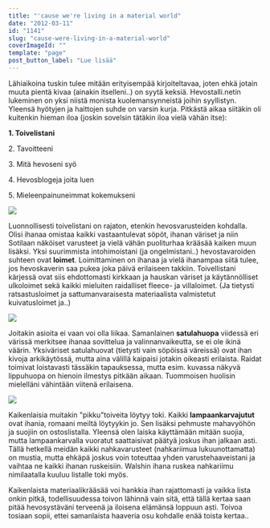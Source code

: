 ```yaml
---
title: "'cause we're living in a material world"
date: "2012-03-11"
id: "1141"
slug: "cause-were-living-in-a-material-world"
coverImageId: ""
template: "page"
post_button_label: "Lue lisää"
---
```


Lähiaikoina tuskin tulee mitään erityisempää kirjoiteltavaa, joten ehkä jotain muuta pientä kivaa (ainakin itselleni..) on syytä keksiä. Hevostalli.netin lukeminen on yksi niistä monista kuolemansynneistä joihin syyllistyn. Yleensä hyötyjen ja haittojen suhde on varsin kurja. Pitkästä aikaa siitäkin oli kuitenkin hieman iloa (joskin sovelsin tätäkin iloa vielä vähän itse):

  

**1\. Toivelistani**

2\. Tavoitteeni

3\. Mitä hevoseni syö

4\. Hevosblogeja joita luen

5\. Mieleenpainuneimmat kokemukseni

  

[![](/images/Image10.png)](http://3.bp.blogspot.com/-eaDbhYmdSEM/T1OVHn-DRvI/AAAAAAAAAco/5Ijh6_SWfXI/s1600/Image10.png)

Luonnollisesti toivelistani on rajaton, etenkin hevosvarusteiden kohdalla. Olisi ihanaa omistaa kaikki vastaantulevat söpöt, ihanan väriset ja niin Sotilaan näköiset varusteet ja vielä vähän puoliturhaa krääsää kaiken muun lisäksi. Yksi suurimmista intohimoistani (ja ongelmistani..) hevostavaroiden suhteen ovat **loimet**. Loimittaminen on ihanaa ja vielä ihanampaa siitä tulee, jos hevoskaverin saa pukea joka päivä erilaiseen takkiin. Toivellistani kärjessä ovat siis ehdottomasti kirkkaan ja hauskan väriset ja käytännölliset ulkoloimet sekä kaikki mieluiten raidalliset fleece- ja villaloimet. (Ja tietysti ratsastusloimet ja sattumanvaraisesta materiaalista valmistetut kuivatusloimet ja..)  

[![](/images/Image11__.png)](http://2.bp.blogspot.com/-Tc20GRQ7vlk/T1O5mD4lcJI/AAAAAAAAAdA/PbuLhLNI_EU/s1600/Image11__.png)

Joitakin asioita ei vaan voi olla liikaa. Samanlainen **satulahuopa** viidessä eri värissä merkitsee ihanaa sovittelua ja valinnanvaikeutta, se ei ole ikinä väärin. Yksiväriset satulahuovat (tietysti vain söpöissä väreissä) ovat ihan kivoja arkikäytössä, mutta aina välillä kaipaisi jotakin oikeasti erilaista. Raidat toimivat loistavasti tässäkin tapauksessa, mutta esim. kuvassa näkyvä lippuhuopa on hienoin ilmestys pitkään aikaan. Tuommoisen huolisin mielelläni vähintään viitenä erilaisena.  

[![](/images/NONY.png)](http://3.bp.blogspot.com/-DA0kc5MgRRU/T1ywwVsrl4I/AAAAAAAAAdo/R5S6n23TnKI/s1600/NONY.png)

Kaikenlaisia muitakin "pikku"toiveita löytyy toki. Kaikki **lampaankarvajutut** ovat ihania, romaani meiltä löytyykin jo. Sen lisäksi pehmuste mahavyöhön ja suojiin on ostoslistalla. Yleensä olen laiska käyttämään mitään suojia, mutta lampaankarvalla vuoratut saattaisivat päätyä joskus ihan jalkaan asti. Tällä hetkellä meidän kaikki nahkavarusteet (nahkariimua lukuunottamatta) on mustia, mutta ehkäpä joskus voin toteuttaa yhden varustehaaveistani ja vaihtaa ne kaikki ihanan ruskeisiin. Walshin ihana ruskea nahkariimu nimilaatalla kuuluu listalle toki myös.  
  
Kaikenlaista materiaalikrääsää voi hankkia ihan rajattomasti ja vaikka lista onkin pitkä, todellisuudessa toivon lähinnä vain sitä, että tällä kertaa saan pitää hevosystäväni terveenä ja iloisena elämänsä loppuun asti. Toivoa tosiaan sopii, ettei samanlaista haaveria osu kohdalle enää toista kertaa..
